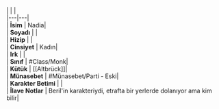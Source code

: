 |  |  |<br>|---|---|<br>| **İsim** | Nadia|<br>| **Soyadı** | |<br>| **Hizip** | |<br>| **Cinsiyet** | Kadın|<br>| **Irk** | |<br>| **Sınıf** | #Class/Monk|<br>| **Kütük** | [[Altbrück]]|<br>| **Münasebet** | #Münasebet/Parti - Eski|<br>| **Karakter Betimi** | |<br>| **İlave Notlar** | Beril'in karakteriydi, etrafta bir yerlerde dolanıyor ama kim bilir|<br>